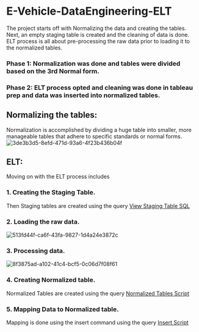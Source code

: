 # E-Vehicle-DataEngineering-ELT

The project starts off with Normalizing the data and creating the tables. Next, an empty staging table is created and the cleaning of data is done. ELT process is all about pre-processing the raw data prior to loading it to the normalized tables. 

### Phase 1: Normalization was done and tables were divided based on the 3rd Normal form.​

### Phase 2: ELT process opted and cleaning was done in tableau prep and data was inserted into normalized tables.

## Normalizing the tables:
Normalization is accomplished by dividing a huge table into smaller, more manageable tables that adhere to specific standards or normal forms.​
![3de3b3d5-8efd-471d-93a6-4f23b436b04f](https://github.com/user-attachments/assets/ef6289c8-ab37-4dc5-a6ef-b8d70d4d36f7)

## ELT:
Moving on with the ELT process includes 
### 1. Creating the Staging Table.
   Then Staging tables are created using the query [View Staging Table SQL](Staging_table.sql)
### 2. Loading the raw data.
   ![513fd44f-ca6f-43fa-9827-1d4a24e3872c](https://github.com/user-attachments/assets/2004a4ea-9657-4f7e-9ff0-5e0ac8482d6c)
### 3. Processing data.
   ![8f3875ad-a102-41c4-bcf5-0c06d7f08f61](https://github.com/user-attachments/assets/550a3e8f-36d7-4aa7-bf24-ed1b34f37aaf)
### 4. Creating Normalized table.
   Normalized Tables are created using the query [Normalized Tables Script](Normalized_tables.sql)
### 5. Mapping Data to Normalized table.
   Mapping is done using the insert command using the query [Insert Script](Insert_data_from_staging.sql)
